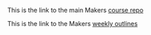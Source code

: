 This is the link to the main Makers [course repo](https://github.com/makersacademy/course/tree/main/)

This is the link to the Makers [weekly outlines](https://github.com/makersacademy/course/blob/main/week_outlines.md)